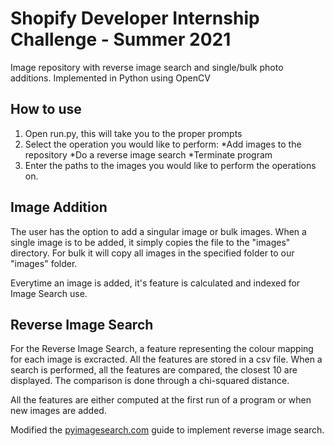 # Shopify Developer Internship Challenge - Summer 2021
 
Image repository with reverse image search and single/bulk photo additions. Implemented in Python using OpenCV

## How to use
1. Open run.py, this will take you to the proper prompts
2. Select the operation you would like to perform:
*Add images to the repository
*Do a reverse image search
*Terminate program
3. Enter the paths  to the images you would like to perform the operations on.

## Image Addition
The user has the option to add a singular image or bulk images. When a single image is to be added, it simply copies the file to the "images" directory. For  bulk it will copy all images in the specified folder to our "images" folder.

Everytime an image is added, it's feature is calculated and indexed for Image Search use.

## Reverse Image Search
For the Reverse Image Search, a feature representing the colour mapping for each image is excracted. All the features are stored in a csv file. When a search is performed, all the features are compared, the closest 10 are displayed. The comparison is done through a chi-squared distance.

All the features are either computed at the first run of a program or when new images are added.

Modified the [pyimagesearch.com](https://www.pyimagesearch.com/2014/12/01/complete-guide-building-image-search-engine-python-opencv/) guide to implement reverse image search.









